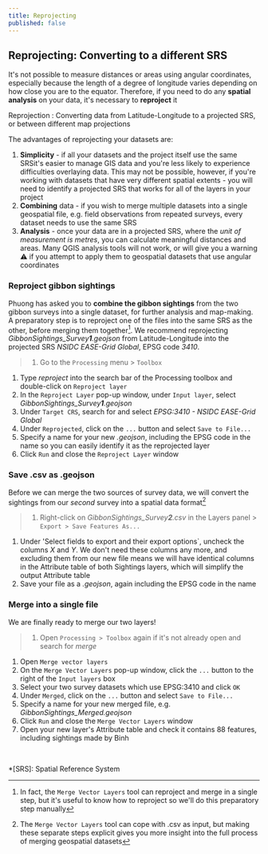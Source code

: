 ```yaml
---
title: Reprojecting
published: false
---
```


## Reprojecting: Converting to a different SRS

It's not possible to measure distances or areas using angular coordinates, especially because the length of a degree of longitude varies depending on how close you are to the equator.  Therefore, if you need to do any **spatial analysis** on your data, it's necessary to **reproject** it

Reprojection
: Converting data from Latitude-Longitude to a projected SRS, or between different map projections

The advantages of reprojecting your datasets are:
1. **Simplicity** - if all your datasets and the project itself use the same SRSit's easier to manage GIS data and you're less likely to experience difficulties overlaying data.  This may not be possible, however, if you're working with datasets that have very different spatial extents - you will need to identify a projected SRS that works for all of the layers in your project
2. **Combining** data - if you wish to merge multiple datasets into a single geospatial file, e.g. field observations from repeated surveys, every dataset needs to use the same SRS 
3. **Analysis** - once your data are in a projected SRS, where the *unit of measurement is metres*, you can calculate meaningful distances and areas.  Many QGIS analysis tools will not work, or will give you a warning :warning: if you attempt to apply them to geospatial datasets that use angular coordinates

### Reproject gibbon sightings

Phuong has asked you to **combine the gibbon sightings** from the two gibbon surveys into a single dataset, for further analysis and map-making.  A preparatory step is to reproject one of the files into the same SRS as the other, before merging them together[^1].  We recommend reprojecting *GibbonSightings_Survey**1**.geojson* from Latitude-Longitude into the projected SRS *NSIDC EASE-Grid Global*, EPSG code *3410*.


> 1. Go to the `Processing` menu > `Toolbox`
1. Type *reproject* into the search bar of the Processing toolbox and double-click on `Reproject layer`
2. In the `Reproject Layer` pop-up window, under `Input layer`, select *GibbonSightings_Survey**1**.geojson*
3. Under `Target CRS`, search for and select *EPSG:3410 - NSIDC EASE-Grid Global*
4. Under `Reprojected`, click on the `...` button and select `Save to File...`
5. Specify a name for your new *.geojson*, including the EPSG code in the name so you can easily identify it as the reprojected layer
6. Click `Run` and close the `Reproject Layer` window


### Save .csv as .geojson

Before we can merge the two sources of survey data, we will convert the sightings from our *second* survey into a spatial data format[^2]

> 1. Right-click on *GibbonSightings_Survey**2**.csv* in the Layers panel > `Export > Save Features As...`
1. Under 'Select fields to export and their export options`, uncheck the columns *X* and *Y*.  We don't need these columns any more, and excluding them from our new file means we will have identical columns in the Attribute table of both Sightings layers, which will simplify the output Attribute table 
2. Save your file as a *.geojson*, again including the EPSG code in the name


### Merge into a single file
We are finally ready to merge our two layers!

> 1. Open `Processing > Toolbox` again if it's not already open and search for *merge*
1. Open `Merge vector layers`
2. On the `Merge Vector Layers` pop-up window, click the `...` button to the right of the `Input layers` box
3. Select your two survey datasets which use EPSG:3410 and click `OK`
4. Under `Merged`, click on the `...` button and select `Save to File...`
5. Specify a name for your new merged file, e.g. *GibbonSightings_Merged.geojson*
6. Click `Run` and close the `Merge Vector Layers` window
7. Open your new layer's Attribute table and check it contains 88 features, including sightings made by Binh


<!-- ### Final QGIS exercise
Are your layers all correctly aligned? -->

<!-- ### Optional
Identify and fix SRS errors in provided dataset e.g. wrong CRS applied -->

<br>

[^1]: In fact, the `Merge Vector Layers` tool can reproject and merge in a single step, but it's useful to know how to reproject so we'll do this preparatory step manually
[^2]: The `Merge Vector Layers` tool can cope with .csv as input, but making these separate steps explicit gives you more insight into the full process of merging geospatial datasets

*[SRS]: Spatial Reference System
